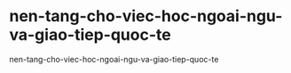 # nen-tang-cho-viec-hoc-ngoai-ngu-va-giao-tiep-quoc-te
nen-tang-cho-viec-hoc-ngoai-ngu-va-giao-tiep-quoc-te
